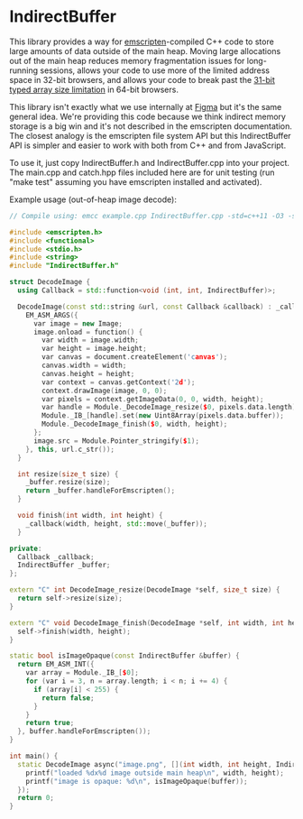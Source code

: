 # IndirectBuffer

This library provides a way for [emscripten](http://emscripten.org)-compiled C++ code to store large amounts of data outside of the main heap. Moving large allocations out of the main heap reduces memory fragmentation issues for long-running sessions, allows your code to use more of the limited address space in 32-bit browsers, and allows your code to break past the [31-bit typed array size limitation](https://github.com/WebKit/webkit/blob/f01d2bb66fcde2c3519c4f0c61f790387fd5faee/Source/JavaScriptCore/runtime/ArrayBuffer.h#L255) in 64-bit browsers.

This library isn't exactly what we use internally at [Figma](https://www.figma.com) but it's the same general idea. We're providing this code because we think indirect memory storage is a big win and it's not described in the emscripten documentation. The closest analogy is the emscripten file system API but this IndirectBuffer API is simpler and easier to work with both from C++ and from JavaScript.

To use it, just copy IndirectBuffer.h and IndirectBuffer.cpp into your project. The main.cpp and catch.hpp files included here are for unit testing (run "make test" assuming you have emscripten installed and activated).

Example usage (out-of-heap image decode):

```cpp
// Compile using: emcc example.cpp IndirectBuffer.cpp -std=c++11 -O3 -s NO_EXIT_RUNTIME=1 -s EXPORTED_FUNCTIONS="['_main','_DecodeImage_resize','_DecodeImage_finish']"

#include <emscripten.h>
#include <functional>
#include <stdio.h>
#include <string>
#include "IndirectBuffer.h"

struct DecodeImage {
  using Callback = std::function<void (int, int, IndirectBuffer)>;

  DecodeImage(const std::string &url, const Callback &callback) : _callback(callback) {
    EM_ASM_ARGS({
      var image = new Image;
      image.onload = function() {
        var width = image.width;
        var height = image.height;
        var canvas = document.createElement('canvas');
        canvas.width = width;
        canvas.height = height;
        var context = canvas.getContext('2d');
        context.drawImage(image, 0, 0);
        var pixels = context.getImageData(0, 0, width, height);
        var handle = Module._DecodeImage_resize($0, pixels.data.length);
        Module._IB_[handle].set(new Uint8Array(pixels.data.buffer));
        Module._DecodeImage_finish($0, width, height);
      };
      image.src = Module.Pointer_stringify($1);
    }, this, url.c_str());
  }

  int resize(size_t size) {
    _buffer.resize(size);
    return _buffer.handleForEmscripten();
  }

  void finish(int width, int height) {
    _callback(width, height, std::move(_buffer));
  }

private:
  Callback _callback;
  IndirectBuffer _buffer;
};

extern "C" int DecodeImage_resize(DecodeImage *self, size_t size) {
  return self->resize(size);
}

extern "C" void DecodeImage_finish(DecodeImage *self, int width, int height) {
  self->finish(width, height);
}

static bool isImageOpaque(const IndirectBuffer &buffer) {
  return EM_ASM_INT({
    var array = Module._IB_[$0];
    for (var i = 3, n = array.length; i < n; i += 4) {
      if (array[i] < 255) {
        return false;
      }
    }
    return true;
  }, buffer.handleForEmscripten());
}

int main() {
  static DecodeImage async("image.png", [](int width, int height, IndirectBuffer buffer) {
    printf("loaded %dx%d image outside main heap\n", width, height);
    printf("image is opaque: %d\n", isImageOpaque(buffer));
  });
  return 0;
}
```
